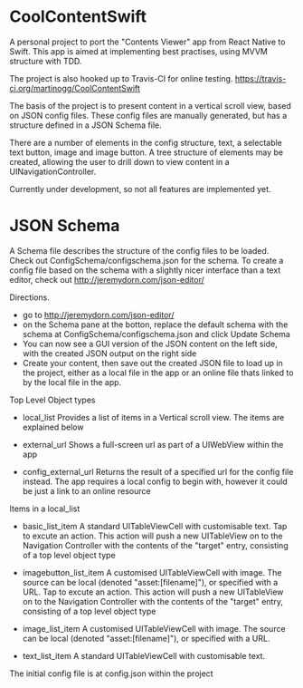 # CoolContentSwift

A personal project to port the "Contents Viewer" app from React Native to Swift.
This app is aimed at implementing best practises, using MVVM structure with TDD.

The project is also hooked up to Travis-CI for online testing. https://travis-ci.org/martinogg/CoolContentSwift

The basis of the project is to present content in a vertical scroll view, based on JSON config files.
These config files are manually generated, but has a structure defined in a JSON Schema file.

There are a number of elements in the config structure, text, a selectable text button, image and image button.
A tree structure of elements may be created, allowing the user to drill down to view content in a UINavigationController.

Currently under development, so not all features are implemented yet.


# JSON Schema

A Schema file describes the structure of the config files to be loaded. Check out ConfigSchema/configschema.json for the schema.
To create a config file based on the schema with a slightly nicer interface than a text editor, check out http://jeremydorn.com/json-editor/

Directions.
- go to http://jeremydorn.com/json-editor/
- on the Schema pane at the botton, replace the default schema with the schema at ConfigSchema/configschema.json and click Update Schema
- You can now see a GUI version of the JSON content on the left side, with the created JSON output on the right side
- Create your content, then save out the created JSON file to load up in the project, either as a local file in the app or an online file thats linked to by the local file in the app.

Top Level Object types
- local_list
	Provides a list of items in a Vertical scroll view. The items are explained below 

- external_url
	Shows a full-screen url as part of a UIWebView within the app

- config_external_url
	Returns the result of a specified url for the config file instead. The app requires a local config to begin with, however it could be just a link to an online resource


Items in a local_list

- basic_list_item
	A standard UITableViewCell with customisable text. Tap to excute an action. This action will push a new UITableView on to the Navigation Controller with the contents of the "target" entry, consisting of a top level object type

- imagebutton_list_item 
	A customised UITableViewCell with image. The source can be local (denoted "asset:[filename]"), or specified with a URL. Tap to excute an action. This action will push a new UITableView on to the Navigation Controller with the contents of the "target" entry, consisting of a top level object type	

- image_list_item
	A customised UITableViewCell with image. The source can be local (denoted "asset:[filename]"), or specified with a URL.

- text_list_item
	A standard UITableViewCell with customisable text. 


The initial config file is at config.json within the project
